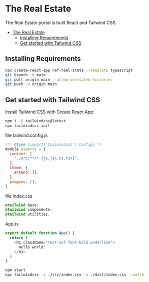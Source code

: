 # The Real Estate
The Real Estate portal is built React and Tailwind CSS.
- [The Real Estate](#the-real-estate)
  - [Installing Requirements](#installing-requirements)
  - [Get started with Tailwind CSS](#get-started-with-tailwind-css)


## Installing Requirements
```bash
npx create-react-app ref-real-state --template typescript
git branch -m main
git pull origin main --allow-unrelated-histories
git push -u origin main
```
## Get started with Tailwind CSS
Install [Tailwind CSS](https://tailwindcss.com/docs/guides/create-react-app) with Create React App:
```bash
npm i -D tailwindcss@latest 
npx tailwindcss init

```
file tailwind.config.js
```javascript
/** @type {import('tailwindcss').Config} */
module.exports = {
  content: [
    "./src/**/*.{js,jsx,ts,tsx}",
  ],
  theme: {
    extend: {},
  },
  plugins: [],
}
```

file index.css
```css
@tailwind base;
@tailwind components;
@tailwind utilities;
```
App.ts
```js
export default function App() {
  return (
    <h1 className="text-3xl font-bold underline">
      Hello world!
    </h1>
  )
}
```

```bash
npm start
npx tailwindcss -i ./src/index.css -o ./dist/index.css --watch
```


